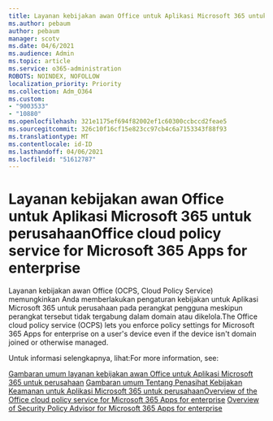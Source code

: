 ```yaml
---
title: Layanan kebijakan awan Office untuk Aplikasi Microsoft 365 untuk perusahaan
ms.author: pebaum
author: pebaum
manager: scotv
ms.date: 04/6/2021
ms.audience: Admin
ms.topic: article
ms.service: o365-administration
ROBOTS: NOINDEX, NOFOLLOW
localization_priority: Priority
ms.collection: Adm_O364
ms.custom:
- "9003533"
- "10880"
ms.openlocfilehash: 321e1175ef694f82002ef1c60300ccbccd2feae5
ms.sourcegitcommit: 326c10f16cf15e823cc97cb4c6a7153343f88f93
ms.translationtype: MT
ms.contentlocale: id-ID
ms.lasthandoff: 04/06/2021
ms.locfileid: "51612787"
---
```

# <a name="office-cloud-policy-service-for-microsoft-365-apps-for-enterprise"></a><span data-ttu-id="63a16-102">Layanan kebijakan awan Office untuk Aplikasi Microsoft 365 untuk perusahaan</span><span class="sxs-lookup"><span data-stu-id="63a16-102">Office cloud policy service for Microsoft 365 Apps for enterprise</span></span>

<span data-ttu-id="63a16-103">Layanan kebijakan awan Office (OCPS, Cloud Policy Service) memungkinkan Anda memberlakukan pengaturan kebijakan untuk Aplikasi Microsoft 365 untuk perusahaan pada perangkat pengguna meskipun perangkat tersebut tidak tergabung dalam domain atau dikelola.</span><span class="sxs-lookup"><span data-stu-id="63a16-103">The Office cloud policy service (OCPS) lets you enforce policy settings for Microsoft 365 Apps for enterprise  on a user's device even if the device isn't domain joined or otherwise managed.</span></span> 

<span data-ttu-id="63a16-104">Untuk informasi selengkapnya, lihat:</span><span class="sxs-lookup"><span data-stu-id="63a16-104">For more information, see:</span></span>

<span data-ttu-id="63a16-105">[Gambaran umum layanan kebijakan awan Office untuk Aplikasi Microsoft 365 untuk perusahaan](https://docs.microsoft.com/deployoffice/overview-office-cloud-policy-service) 
 [Gambaran umum Tentang Penasihat Kebijakan Keamanan untuk Aplikasi Microsoft 365 untuk perusahaan](https://docs.microsoft.com/deployoffice/overview-of-security-policy-advisor)</span><span class="sxs-lookup"><span data-stu-id="63a16-105">[Overview of the Office cloud policy service for Microsoft 365 Apps for enterprise](https://docs.microsoft.com/deployoffice/overview-office-cloud-policy-service)
[Overview of Security Policy Advisor for Microsoft 365 Apps for enterprise](https://docs.microsoft.com/deployoffice/overview-of-security-policy-advisor)</span></span>